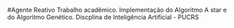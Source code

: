 #Agente Reativo
Trabalho acadêmico.
Implementação do Algoritmo A star e do Algoritmo Genético. Discplina de Inteligência Artificial - PUCRS

